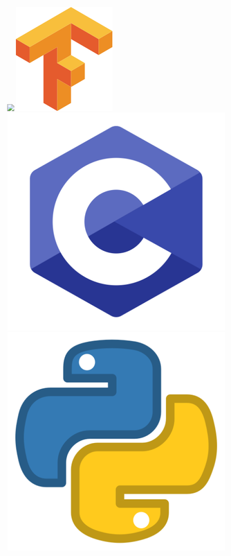 

<!--
### Hi there 👋
**nicocrozier/nicocrozier** is a ✨ _special_ ✨ repository because its `README.md` (this file) appears on your GitHub profile.

Here are some ideas to get you started:

- 🔭 I’m currently working on ...
- 🌱 I’m currently learning ...
- 👯 I’m looking to collaborate on ...
- 🤔 I’m looking for help with ...
- 💬 Ask me about ...
- 📫 How to reach me: ...
- 😄 Pronouns: ...
- ⚡ Fun fact: ...
-->




 <img src="https://raw.githubusercontent.com/nicocrozier/nicocrozier/master/MOSHED-2020-8-24-21-13-39.gif" width ="1000">

  <img src="https://raw.githubusercontent.com/nicocrozier/nicocrozier/master/tensorflow.png" style="width:50; inline-block">
  <img src="https://raw.githubusercontent.com/nicocrozier/nicocrozier/master/c-programming-569564.png" style="width:50; inline-block">
  <img src="https://raw.githubusercontent.com/nicocrozier/nicocrozier/master/267_Python-512.png" style="width:50; inline-block">

